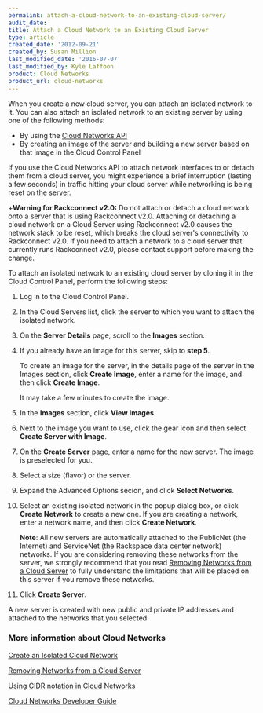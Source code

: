 ```yaml
---
permalink: attach-a-cloud-network-to-an-existing-cloud-server/
audit_date:
title: Attach a Cloud Network to an Existing Cloud Server
type: article
created_date: '2012-09-21'
created_by: Susan Million
last_modified_date: '2016-07-07'
last_modified_by: Kyle Laffoon
product: Cloud Networks
product_url: cloud-networks
---
```


When you create a new cloud server, you can attach an isolated network
to it. You can also attach an isolated network to an existing server by
using one of the following methods:

-   By using the [Cloud Networks API](https://developer.rackspace.com/docs/cloud-networks/v2/developer-guide/)
-   By creating an image of the server and building a new server based
    on that image in the Cloud Control Panel

If you use the Cloud Networks API to attach network interfaces to or
detach them from a cloud server, you might experience a brief
interruption (lasting a few seconds) in traffic hitting your cloud
server while networking is being reset on the server.

+**Warning for Rackconnect v2.0:** Do not attach or detach a cloud network onto a server that is using Rackconnect v2.0. Attaching or detaching a cloud network on a Cloud Server using Rackconnect v2.0 causes the network stack to be reset, which breaks the cloud server's connectivity to Rackconnect v2.0. If you need to attach a network to a cloud server that currently runs Rackconnect v2.0, please contact support before making the change.

To attach an isolated network to an existing cloud server by cloning it
in the Cloud Control Panel, perform the following steps:

1.  Log in to the Cloud Control Panel.
2.  In the Cloud Servers list, click the server to which you want to
    attach the isolated network.
3.  On the **Server Details** page, scroll to the **Images** section.
4.  If you already have an image for this server, skip to **step 5**.

    To create an image for the server, in the details page of the server in the Images section, click **Create Image**, enter a name for the image, and then click **Create Image**.

    It may take a few minutes to create the image.

5.  In the **Images** section, click **View Images**.
6.  Next to the image you want to use, click the gear icon and then
    select **Create Server with Image**.
7.  On the **Create Server** page, enter a name for the new server. The
    image is preselected for you.
8.  Select a size (flavor) or the server.
9.  Expand the Advanced Options secion, and click **Select Networks**.
10. Select an existing isolated network in the popup dialog box, or
    click **Create Network** to create a new one. If you are creating a
    network, enter a network name, and then click **Create Network**.

    **Note**: All new servers are automatically attached to the PublicNet (the Internet) and ServiceNet (the Rackspace data center network) networks. If you are considering removing these networks from the server, we strongly recommend that you read [Removing Networks from a Cloud Server](/support/how-to/removing-networks-from-a-cloud-server) to fully understand the limitations that will be placed on this server if you remove these networks.

11. Click **Create Server**.

A new server is created with new public and private IP addresses and
attached to the networks that you selected.

### More information about Cloud Networks

[Create an Isolated Cloud Network](/support/how-to/create-an-isolated-cloud-network-and-attach-it-to-a-server)

[Removing Networks from a Cloud Server](/support/how-to/removing-networks-from-a-cloud-server)

[Using CIDR notation in Cloud Networks](/support/how-to/using-cidr-notation-in-cloud-networks)

[Cloud Networks Developer Guide](https://developer.rackspace.com/docs/cloud-networks/v2/developer-guide/)
